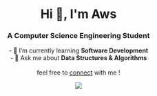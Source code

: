 <h1 align="center">Hi 👋, I'm Aws</h1>
<h3 align="center">A Computer Science Engineering Student</h3>

<p align="center">
  - 🌱 I’m currently learning <b>Software Development</b><br>
  - 💬 Ask me about <b>Data Structures & Algorithms</b><br>
  <br>
  feel free to <a href="https://www.linkedin.com/in/awsgandouz/">connect</a> with me !
</p>

<p align="center">
  
  <img src="https://github-readme-streak-stats.herokuapp.com/?user=Awsgandouz&theme=radical&hide_border=false" />
</p>



